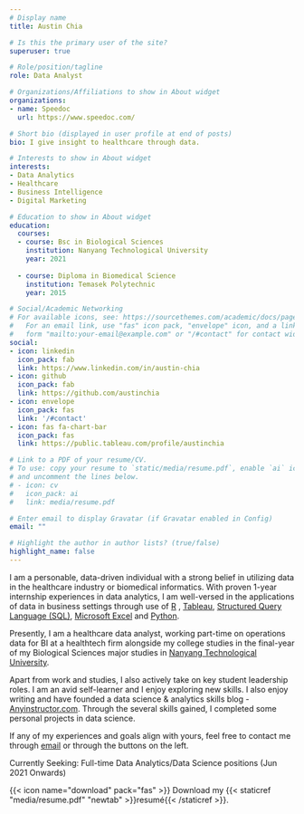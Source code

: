 ```yaml
---
# Display name
title: Austin Chia

# Is this the primary user of the site?
superuser: true

# Role/position/tagline
role: Data Analyst

# Organizations/Affiliations to show in About widget
organizations:
- name: Speedoc
  url: https://www.speedoc.com/

# Short bio (displayed in user profile at end of posts)
bio: I give insight to healthcare through data.

# Interests to show in About widget
interests:
- Data Analytics
- Healthcare
- Business Intelligence
- Digital Marketing

# Education to show in About widget
education:
  courses:
  - course: Bsc in Biological Sciences
    institution: Nanyang Technological University
    year: 2021
    
  - course: Diploma in Biomedical Science
    institution: Temasek Polytechnic
    year: 2015

# Social/Academic Networking
# For available icons, see: https://sourcethemes.com/academic/docs/page-builder/#icons
#   For an email link, use "fas" icon pack, "envelope" icon, and a link in the
#   form "mailto:your-email@example.com" or "/#contact" for contact widget.
social:
- icon: linkedin
  icon_pack: fab
  link: https://www.linkedin.com/in/austin-chia
- icon: github
  icon_pack: fab
  link: https://github.com/austinchia
- icon: envelope
  icon_pack: fas
  link: '/#contact'  
- icon: fas fa-chart-bar
  icon_pack: fas
  link: https://public.tableau.com/profile/austinchia

# Link to a PDF of your resume/CV.
# To use: copy your resume to `static/media/resume.pdf`, enable `ai` icons in `params.toml`, 
# and uncomment the lines below.
# - icon: cv
#   icon_pack: ai
#   link: media/resume.pdf

# Enter email to display Gravatar (if Gravatar enabled in Config)
email: ""

# Highlight the author in author lists? (true/false)
highlight_name: false
---
```

I am a personable, data-driven individual with a strong belief in utilizing data in the healthcare industry or biomedical informatics. With proven 1-year internship experiences in data analytics, I am well-versed in the applications of data in business settings through use of [R](https://www.r-project.org/)
, [Tableau](https://www.tableau.com/), [Structured Query Language (SQL)](https://en.wikipedia.org/wiki/SQL), [Microsoft Excel](https://www.microsoft.com/en-us/microsoft-365/excel) and [Python](https://www.python.org/).

Presently, I am a healthcare data analyst, working part-time on operations data for BI at a healthtech firm alongside my college studies in the final-year of my Biological Sciences major studies in [Nanyang Technological University](https://www.ntu.edu.sg/).

Apart from work and studies, I also actively take on key student leadership roles. I am an avid self-learner and I enjoy exploring new skills. I also enjoy writing and have founded a data science & analytics skills blog - [Anyinstructor.com](https://anyinstructor.com/). Through the several skills gained, I completed some personal projects in data science.

If any of my experiences and goals align with yours, feel free to contact me through [email](mailto:austin.chia.ce@gmail.com) or through the buttons on the left. 

Currently Seeking: Full-time Data Analytics/Data Science positions (Jun 2021 Onwards)

{{< icon name="download" pack="fas" >}} Download my {{< staticref "media/resume.pdf" "newtab" >}}resumé{{< /staticref >}}.
